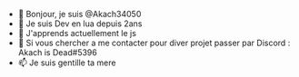 - 👋 Bonjour, je suis @Akach34050
- 👀 Je suis Dev en lua depuis 2ans
- 🌱 J'apprends actuellement le js
- 💞️ Si vous chercher a me contacter pour diver projet passer par Discord : Akach is Dead#5396
- 📫 Je suis gentille ta mere

<!---
Akach34050/Akach34050 is a ✨ special ✨ repository because its `README.md` (this file) appears on your GitHub profile.
You can click the Preview link to take a look at your changes.
--->

